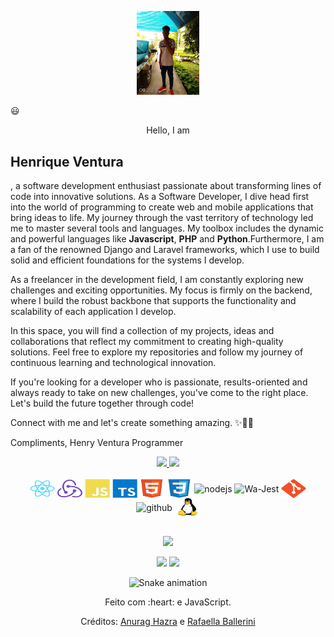 <p align="center" style="border-radius:100%"><img height="auto" width="20%"  src="trycode.jpg" ></p>

<div>
   😃️
 <p align="center">Hello, I am <h2> Henrique Ventura </h2>, a software development enthusiast passionate about transforming lines of code into innovative solutions. As a Software Developer, I dive head first into the world of programming to create web and mobile applications that bring ideas to life.
My journey through the vast territory of technology led me to master several tools and languages. My toolbox includes the dynamic and powerful languages ​​like <strong>Javascript</strong>, <strong>PHP</strong> and <strong>Python</strong>.Furthermore, I am a fan of the renowned Django and Laravel frameworks, which I use to build solid and efficient foundations for the systems I develop.

As a freelancer in the development field, I am constantly exploring new challenges and exciting opportunities. My focus is firmly on the backend, where I build the robust backbone that supports the functionality and scalability of each application I develop.

In this space, you will find a collection of my projects, ideas and collaborations that reflect my commitment to creating high-quality solutions. Feel free to explore my repositories and follow my journey of continuous learning and technological innovation.

If you're looking for a developer who is passionate, results-oriented and always ready to take on new challenges, you've come to the right place. Let's build the future together through code!

Connect with me and let's create something amazing. ✨👨‍💻

Compliments,
Henry Ventura
Programmer</p>
</div>

<div align="center">
  <a href="https://github.com/trycode2018">
    <img height="150em" src="https://github-readme-stats.vercel.app/api?username=trycode2018&count_private=true&include_all_commits=true&show_icons=true&theme=dracula&hide_border=false&show_owner=true"/>
    <img height="150em" src="https://github-readme-stats.vercel.app/api/top-langs/?username=trycode2018&theme=dracula&hide_border=false&&layout=compact"/>
  </a>
</div>
<div align="center" valign="top"><br>
  <img align="center" alt="React" height="30" width="40" src="https://raw.githubusercontent.com/devicons/devicon/master/icons/react/react-original.svg">
  <img align="center" alt="Redux" height="30" width="40" src="https://raw.githubusercontent.com/devicons/devicon/master/icons/redux/redux-original.svg">
  <img align="center" alt="Js" height="30" width="40" src="https://raw.githubusercontent.com/devicons/devicon/master/icons/javascript/javascript-plain.svg">
  <img align="center" alt="Js" height="30" width="40" src="https://raw.githubusercontent.com/devicons/devicon/master/icons/typescript/typescript-plain.svg">
  <img align="center" alt="HTML" height="30" width="40" src="https://raw.githubusercontent.com/devicons/devicon/master/icons/html5/html5-original.svg">
  <img align="center" alt="CSS" height="30" width="40" src="https://raw.githubusercontent.com/devicons/devicon/master/icons/css3/css3-original.svg">
  <img align="center" alt="nodejs" height="30" width="40" src="https://cdn.worldvectorlogo.com/logos/nodejs-icon.svg">
  <img align="center" alt="Wa-Jest" height="30" width="40" src="https://cdn.jsdelivr.net/gh/devicons/devicon/icons/jest/jest-plain.svg">
  <img align="center" alt="git" height="30" width="40" src="https://raw.githubusercontent.com/devicons/devicon/master/icons/git/git-original.svg">
  <img align="center" alt="github" height="35" width="35" src="/assets/GitHub.png">
  <img align="center" alt="linux" height="30" width="40" src="https://raw.githubusercontent.com/devicons/devicon/master/icons/linux/linux-original.svg">
</div><br>
<div align="center">
  
  <a href="https://www.instagram.com/hvwillson/" target="_blank"><img src="https://img.shields.io/badge/-Instagram-%23E4405F?style=for-the-badge&logo=instagram&logoColor=white" target="_blank"></a>
  <!-- <a href="https://web.facebook.com/willsonhvemana.cheezy" target="_blank"><img src="https://img.shields.io/badge/Facebook-1877F2?style=for-the-badge&logo=facebook&logoColor=white" target="_blank"></a>  -->
  <a href="https://www.linkedin.com/in/henrique-ventura-7323891b7/" target="_blank"><img src="https://img.shields.io/badge/-LinkedIn-%230077B5?style=for-the-badge&logo=linkedin&logoColor=white" target="_blank"></a> 
  <a href="mailto:trycode2018@gmail.com"><img src="https://img.shields.io/badge/-Gmail-%23333?style=for-the-badge&logo=gmail&logoColor=white" target="_blank"></a>
</div>
<div align="center">
  
  ![Snake animation](https://github.com/danielbped/danielbped/blob/output/github-contribution-grid-snake.svg)
  
</div>
<div align="center">
  <p>Feito com :heart: e JavaScript.</p>
  <p>Créditos: <a href="https://github.com/anuraghazra/github-readme-stats">Anurag Hazra</a> e <a href="https://github.com/rafaballerini">Rafaella Ballerini</a></p>
</div>

